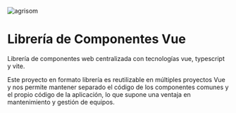 ![agrisom](https://avatars.githubusercontent.com/u/53232793?v=4)

# Librería de Componentes Vue

Librería de componentes web centralizada con tecnologías vue, typescript y vite.

Este proyecto en formato librería es reutilizable en múltiples proyectos Vue y nos permite mantener separado el código de los componentes comunes y el propio código de la aplicación, lo que supone una ventaja en mantenimiento y gestión de equipos.
